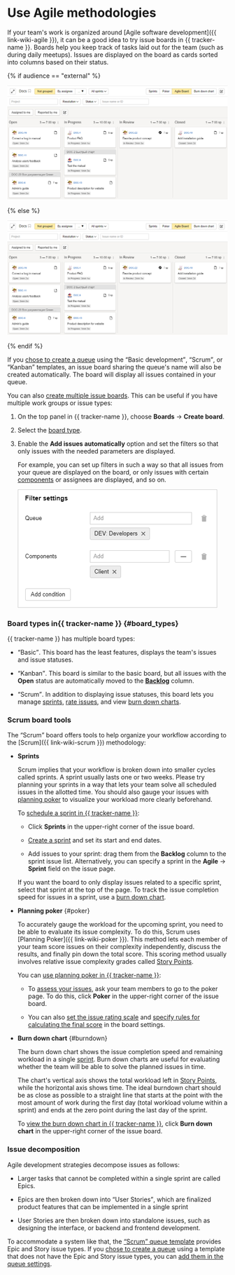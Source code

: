 # Use Agile methodologies

If your team's work is organized around [Agile software development]({{ link-wiki-agile }}), it can be a good idea to try issue boards in {{ tracker-name }}. Boards help you keep track of tasks laid out for the team (such as during daily meetups). Issues are displayed on the board as cards sorted into columns based on their status.

{% if audience == "external" %}

![](../_assets/tracker/agile-board-c.png)

{% else %}

![](../_assets/tracker/agile-board-y.png)

{% endif %}

If you [chose to create a queue](#create) using the <q>Basic development</q>, <q>Scrum</q>, or <q>Kanban</q> templates, an issue board sharing the queue's name will also be created automatically. The board will display all issues contained in your queue.

You can also [create multiple issue boards](manager/create-agile-board.md). This can be useful if you have multiple work groups or issue types:

1. On the top panel in {{ tracker-name }}, choose **Boards** → **Create board**.

1. Select the [board type](#board_types).

1. Enable the **Add issues automatically** option and set the filters so that only issues with the needed parameters are displayed.

    For example, you can set up filters in such a way so that all issues from your queue are displayed on the board, or only issues with certain [components](manager/components.md) or assignees are displayed, and so on.

    ![](../_assets/tracker/dev-process-board-filter.png)

### Board types in{{ tracker-name }} {#board_types}

{{ tracker-name }} has multiple board types:

- <q>Basic</q>. This board has the least features, displays the team's issues and issue statuses.

- <q>Kanban</q>. This board is similar to the basic board, but all issues with the **Open** status are automatically moved to the [**Backlog**](manager/agile.md#dlen_backlog) column.

- <q>Scrum</q>. In addition to displaying issue statuses, this board lets you manage [sprints](manager/agile.md#dlen_sprint), [rate issues](manager/planning-poker.md), and view [burn down charts](manager/agile.md#dlen_burndown).

### Scrum board tools

The <q>Scrum</q> board offers tools to help organize your workflow according to the [Scrum]({{ link-wiki-scrum }}) methodology:

- **Sprints**

    Scrum implies that your workflow is broken down into smaller cycles called sprints. A sprint usually lasts one or two weeks. Please try planning your sprints in a way that lets your team solve all scheduled issues in the allotted time. You should also gauge your issues with [planning poker](#poker) to visualize your workload more clearly beforehand.

    To [schedule a sprint in {{ tracker-name }}](manager/create-agile-sprint.md):

    - Click **Sprints** in the upper-right corner of the issue board.

    - [Create a sprint](manager/create-agile-sprint.md#create_sprint) and set its start and end dates.

    - Add issues to your sprint: drag them from the **Backlog** column to the sprint issue list. Alternatively, you can specify a sprint in the **Agile** → **Sprint** field on the issue page.

    If you want the board to only display issues related to a specific sprint, select that sprint at the top of the page. To track the issue completion speed for issues in a sprint, use a [burn down chart](#burndown).

- **Planning poker** {#poker}

    To accurately gauge the workload for the upcoming sprint, you need to be able to evaluate its issue complexity. To do this, Scrum uses [Planning Poker]({{ link-wiki-poker }}). This method lets each member of your team score issues on their complexity independently, discuss the results, and finally pin down the total score. This scoring method usually involves relative issue complexity grades called [Story Points](manager/agile.md#dlen_sp).

    You can [use planning poker in {{ tracker-name }}](manager/planning-poker.md):

    - To [assess your issues](manager/planning-poker.md#section_estimate), ask your team members to go to the poker page. To do this, click **Poker** in the upper-right corner of the issue board.

    - You can also [set the issue rating scale](manager/planning-poker.md#section_estimate) and [specify rules for calculating the final score](manager/planning-poker.md#section_calc) in the board settings.

- **Burn down chart** {#burndown}

    The burn down chart shows the issue completion speed and remaining workload in a single [sprint](manager/agile.md#dlen_sprint). Burn down charts are useful for evaluating whether the team will be able to solve the planned issues in time.

    The chart's vertical axis shows the total workload left in [Story Points](manager/agile.md#dlen_sp), while the horizontal axis shows time. The ideal burndown chart should be as close as possible to a straight line that starts at the point with the most amount of work during the first day (total workload volume within a sprint) and ends at the zero point during the last day of the sprint.

    To [view the burn down chart in {{ tracker-name }}](manager/burndown.md), click **Burn down chart** in the upper-right corner of the issue board.

### Issue decomposition

Agile development strategies decompose issues as follows:

- Larger tasks that cannot be completed within a single sprint are called Epics.

- Epics are then broken down into <q>User Stories</q>, which are finalized product features that can be implemented in a single sprint

- User Stories are then broken down into standalone issues, such as designing the interface, or backend and frontend development.

To accommodate a system like that, the [<q>Scrum</q> queue template](manager/workflows.md#sec_scrum) provides Epic and Story issue types. If you [chose to create a queue](#create) using a template that does not have the Epic and Story issue types, you can [add them in the queue settings](manager/add-ticket-type.md).

